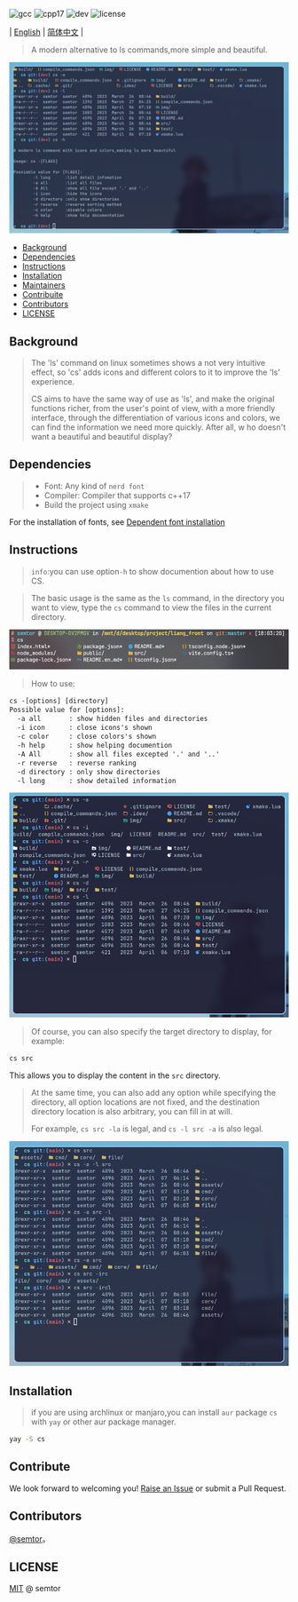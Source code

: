 ![gcc](https://img.shields.io/badge/gcc-12.2-green)
![cpp17](https://img.shields.io/badge/standrd-cpp17-blue)
![dev](https://img.shields.io/badge/PRs-welcome-yellow)
![license](https://img.shields.io/badge/license-MIT-red)

| [English](README.md) | [简体中文](README_zh.md) |

> A modern alternative to ls commands,more simple and beautiful.

![preview](img/3.png)

- [Background](#Background)
- [Dependencies](#Dependencies)
- [Instructions](#Instructions)
- [Installation](#Installation)
- [Maintainers](#Maintainers)
- [Contribuite](#Contribute)
- [Contributors](#Contributors)
- [LICENSE](#LICENSE)

## Background 
>The 'ls' command on linux sometimes shows a not very intuitive effect, so 'cs' adds icons and different colors to it to improve the 'ls' experience.
>
> CS aims to have the same way of use as 'ls', and make the original functions richer, from
> the user's point of view, with a more friendly interface, through the differentiation of
> various icons and colors, we can find the information we need more quickly. After all, w
> ho doesn't want a beautiful and beautiful display?

## Dependencies
> - Font: Any kind of `nerd font`
> - Compiler: Compiler that supports c++17 
> - Build the project using `xmake`

For the installation of fonts, see [Dependent font installation](doc/font_install.md)

##  Instructions

> `info`:you can use option`-h` to show documention about how to use CS.

> The basic usage is the same as the `ls` command, in the directory you want to view, type the `cs` command to view the files in the current directory.

![1](img/1.png)

> How to use:

```
cs -[options] [directory]
Possible value for [options]:
  -a all       : show hidden files and directories
  -i icon      : close icons's shown
  -c color     : close colors's shown
  -h help      : show helping documention
  -A All       : show all files excepted '.' and '..'
  -r reverse   : reverse ranking
  -d directory : only show directories
  -l long      : show detailed information
```

![cs_l](img/aicrdl.png)

> Of course, you can also specify the target directory to display, for example:
```sh
cs src
```
This allows you to display the content in the `src` directory.

> At the same time, you can also add any option while specifying the directory, all option locations are not fixed, and the destination directory location is also arbitrary, you can fill in at will.
>
> For example, `cs src -la` is legal, and `cs -l src -a` is also legal.

![cs_src](img/cssrc.png)

## Installation
> if you are using archlinux or manjaro,you can install `aur` package `cs` with `yay` or other aur package manager.

```sh
yay -S cs
```

## Contribute

We look forward to welcoming you! [Raise an Issue](https://github.com/semtor/cs/issues/new) or submit a Pull Request.

## Contributors

[@semtor](https://github.com/semtor)。

## LICENSE
[MIT](LICENSE) @ semtor
